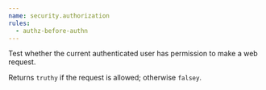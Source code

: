 ```yaml
---
name: security.authorization
rules:
  - authz-before-authn
---
```


Test whether the current authenticated user has permission to make a web request.

Returns `truthy` if the request is allowed; otherwise `falsey`.
